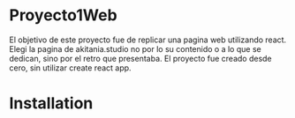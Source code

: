 # Proyecto1Web
El objetivo de este proyecto fue de replicar una pagina web utilizando react. Elegi la pagina de akitania.studio no por lo su contenido o a lo que se dedican, sino por el retro que presentaba. El proyecto fue creado desde cero, sin utilizar create react app.
# Installation 
